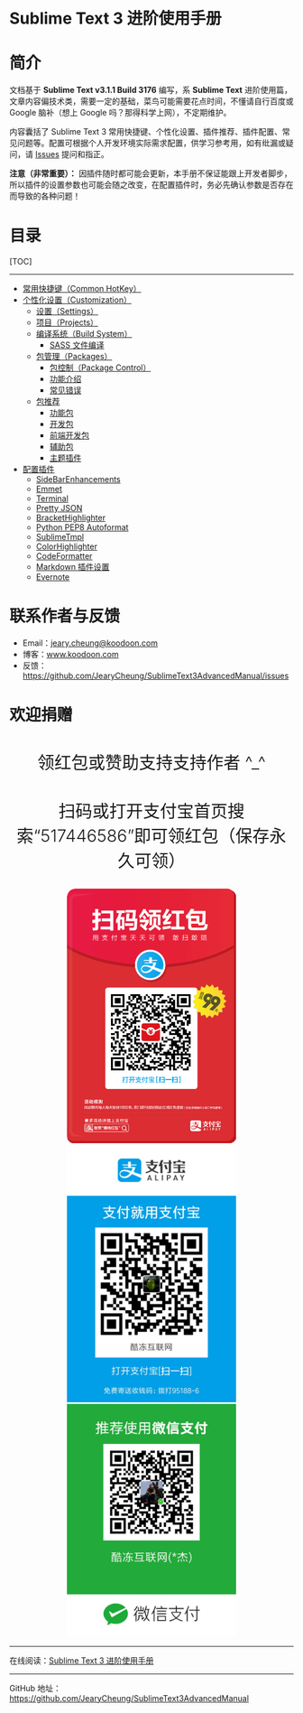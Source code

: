 # Sublime Text 3 进阶使用手册

# 简介

文档基于 **Sublime Text v3.1.1 Build 3176** 编写，系 **Sublime Text** 进阶使用篇，文章内容偏技术类，需要一定的基础，菜鸟可能需要花点时间，不懂请自行百度或 Google 脑补（想上 Google 吗？那得科学上网），不定期维护。

内容囊括了 Sublime Text 3 常用快捷键、个性化设置、插件推荐、插件配置、常见问题等。配置可根据个人开发环境实际需求配置，供学习参考用，如有纰漏或疑问，请 [Issues](/issues) 提问和指正。

**注意（非常重要）：** 因插件随时都可能会更新，本手册不保证能跟上开发者脚步，所以插件的设置参数也可能会随之改变，在配置插件时，务必先确认参数是否存在而导致的各种问题！

# 目录

<!-- GitHub 不支持 TOC 标签，所以智能自建一个目录 -->

[TOC]

---

* [常用快捷键（Common HotKey）](#常用快捷键common-hotkey)
* [个性化设置（Customization）](#个性化设置customization)
    * [设置（Settings）](#设置settings)
    * [项目（Projects）](#项目projects)
    * [编译系统（Build System）](#编译系统build-system)
        * [SASS 文件编译](#sass-文件编译)
    * [包管理（Packages）](包管理packages)
        * [包控制（Package Control）](#包控制package-control)
        * [功能介绍](#功能介绍)
        * [常见错误](#常见错误)
    * [包推荐](#包推荐)
        * [功能包](#功能包)
        * [开发包](#开发包)
        * [前端开发包](#前端开发包)
        * [辅助包](#辅助包)
        * [主题插件](#主题插件)
* [配置插件](#配置插件)
    * [SideBarEnhancements](#sidebarenhancements)
    * [Emmet](#emmet)
    * [Terminal](#terminal)
    * [Pretty JSON](#pretty-json)
    * [BracketHighlighter](#brackethighlighter)
    * [Python PEP8 Autoformat](#python-pep8-autoformat)
    * [SublimeTmpl](#sublimetmpl)
    * [ColorHighlighter](#colorhighlighter)
    * [CodeFormatter](#codeformatter)
    * [Markdown 插件设置](#markdown-插件设置)
    * [Evernote](#evernote)

# 联系作者与反馈

* Email：<a href="mailto:jeary.cheung@koodoon.com">jeary.cheung@koodoon.com</a>
* 博客：<a href="http://www.koodoon.com">www.koodoon.com</a>
* 反馈：<a href="https://github.com/JearyCheung/SublimeText3AdvancedManual/issues">https://github.com/JearyCheung/SublimeText3AdvancedManual/issues</a>

# 欢迎捐赠

<h3 align="center" style="font-size: 30px; font-weight: 300;">领红包或赞助支持支持作者 ^_^</h3>
<h3 align="center" style="font-size: 30px; font-weight: 300;">扫码或打开支付宝首页搜索“517446586”即可领红包（保存永久可领）</h3>
<div align="center">
    <img src="img/AlipayBonus.png" alt="支付宝红包码" width="300">
    <img src="img/Alipay.jpg" alt="支付宝支付" width="300">
    <img src="img/WeChatPay.jpg" alt="微信支付" width="300">
</div>

---

在线阅读：<a href="https://github.com/JearyCheung/SublimeText3AdvancedManual/blob/master/Sublime Text 3 进阶使用手册.md">Sublime Text 3 进阶使用手册</a>

---

GitHub 地址：<a href="https://github.com/JearyCheung/SublimeText3AdvancedManual">https://github.com/JearyCheung/SublimeText3AdvancedManual</a>